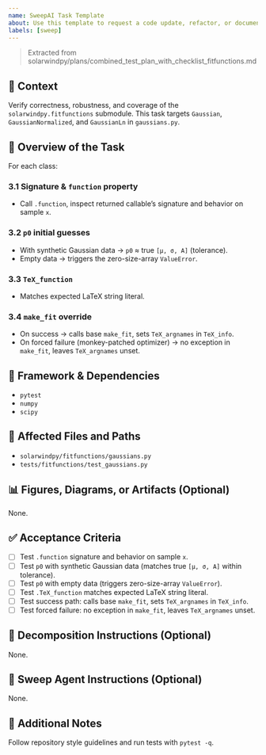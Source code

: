 ```yaml
---
name: SweepAI Task Template
about: Use this template to request a code update, refactor, or documentation change via SweepAI.
labels: [sweep]
---
```


> Extracted from solarwindpy/plans/combined_test_plan_with_checklist_fitfunctions.md

## 🧠 Context

Verify correctness, robustness, and coverage of the `solarwindpy.fitfunctions` submodule. This task targets `Gaussian`, `GaussianNormalized`, and `GaussianLn` in `gaussians.py`.

## 🎯 Overview of the Task

For each class:

### 3.1 Signature & `function` property

- Call `.function`, inspect returned callable’s signature and behavior on sample `x`.

### 3.2 `p0` initial guesses

- With synthetic Gaussian data → `p0` ≈ true `[μ, σ, A]` (tolerance).
- Empty data → triggers the zero-size-array `ValueError`.

### 3.3 `TeX_function`

- Matches expected LaTeX string literal.

### 3.4 `make_fit` override

- On success → calls base `make_fit`, sets `TeX_argnames` in `TeX_info`.
- On forced failure (monkey-patched optimizer) → no exception in `make_fit`, leaves `TeX_argnames` unset.

## 🔧 Framework & Dependencies

- `pytest`
- `numpy`
- `scipy`

## 📂 Affected Files and Paths

- `solarwindpy/fitfunctions/gaussians.py`
- `tests/fitfunctions/test_gaussians.py`

## 📊 Figures, Diagrams, or Artifacts (Optional)

None.

## ✅ Acceptance Criteria

- [ ] Test `.function` signature and behavior on sample `x`.
- [ ] Test `p0` with synthetic Gaussian data (matches true `[μ, σ, A]` within tolerance).
- [ ] Test `p0` with empty data (triggers zero-size-array `ValueError`).
- [ ] Test `.TeX_function` matches expected LaTeX string literal.
- [ ] Test success path: calls base `make_fit`, sets `TeX_argnames` in `TeX_info`.
- [ ] Test forced failure: no exception in `make_fit`, leaves `TeX_argnames` unset.

## 🧩 Decomposition Instructions (Optional)

None.

## 🤖 Sweep Agent Instructions (Optional)

None.

## 💬 Additional Notes

Follow repository style guidelines and run tests with `pytest -q`.
